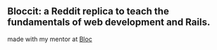 ## Bloccit: a Reddit replica to teach the fundamentals of web development and Rails.

made with my mentor at [Bloc](http://bloc.io)